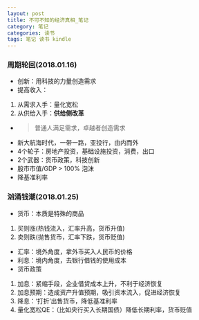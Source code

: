 ```yaml
---
layout: post
title: 不可不知的经济真相_笔记
category: 笔记
categories: 读书
tags: 笔记 读书 kindle
---
```


### 周期轮回(2018.01.16)
* 创新：用科技的力量创造需求
* 提高收入：
1. 从需求入手：量化宽松
2. 从供给入手：**供给侧改革**
* >普通人满足需求，卓越者创造需求
* 新大航海时代，一带一路，亚投行，由内而外
* 4个轮子：房地产投资，基础设施投资，消费，出口
* 2个武器：货币政策，科技创新
* 股市市值/GDP > 100% 泡沫
* 降基准利率

### 汹涌钱潮(2018.01.25)
* 货币：本质是特殊的商品
1. 买则涨(热钱流入，汇率升高，货币升值)
2. 卖则跌(抛售货币，汇率下跌，货币贬值)
* 汇率：境外角度，拿外币买入人民币的价格
* 利息：境内角度，去银行借钱的使用成本
* 货币政策
1. 加息：紧缩手段，企业借贷成本上升，不利于经济恢复
2. 加息预期：造成资产升值预期，吸引资本流入，促进经济恢复
3. 降息：‘打折’出售货币，降低基准利率
4. 量化宽松QE：（比如央行买入长期国债）降低长期利率，货币贬值